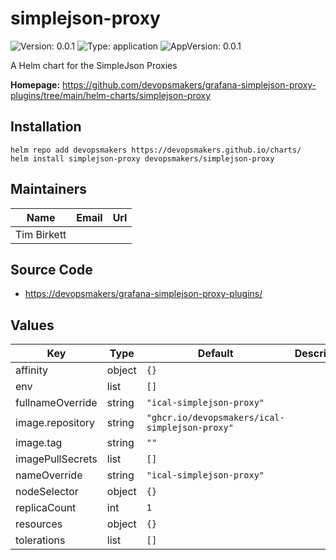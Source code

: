 # simplejson-proxy

![Version: 0.0.1](https://img.shields.io/badge/Version-0.0.1-informational?style=flat-square) ![Type: application](https://img.shields.io/badge/Type-application-informational?style=flat-square) ![AppVersion: 0.0.1](https://img.shields.io/badge/AppVersion-0.0.1-informational?style=flat-square)

A Helm chart for the SimpleJson Proxies

**Homepage:** <https://github.com/devopsmakers/grafana-simplejson-proxy-plugins/tree/main/helm-charts/simplejson-proxy>

## Installation
```
helm repo add devopsmakers https://devopsmakers.github.io/charts/
helm install simplejson-proxy devopsmakers/simplejson-proxy
```

## Maintainers

| Name | Email | Url |
| ---- | ------ | --- |
| Tim Birkett |  |  |

## Source Code

* <https://devopsmakers/grafana-simplejson-proxy-plugins/>

## Values

| Key | Type | Default | Description |
|-----|------|---------|-------------|
| affinity | object | `{}` |  |
| env | list | `[]` |  |
| fullnameOverride | string | `"ical-simplejson-proxy"` |  |
| image.repository | string | `"ghcr.io/devopsmakers/ical-simplejson-proxy"` |  |
| image.tag | string | `""` |  |
| imagePullSecrets | list | `[]` |  |
| nameOverride | string | `"ical-simplejson-proxy"` |  |
| nodeSelector | object | `{}` |  |
| replicaCount | int | `1` |  |
| resources | object | `{}` |  |
| tolerations | list | `[]` |  |
